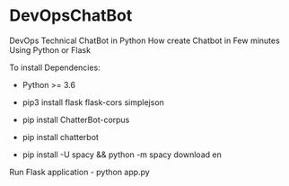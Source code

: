 # DevOpsChatBot
DevOps Technical ChatBot in Python
How create Chatbot in Few minutes Using Python or Flask

To install Dependencies:

* Python >= 3.6

* pip3 install flask flask-cors simplejson
* pip install ChatterBot-corpus
* pip install chatterbot
* pip install -U spacy && python -m spacy download en

Run Flask application - python app.py
